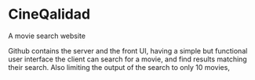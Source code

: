 # CineQalidad
A movie search website


Github contains the server and the front UI, having a simple but functional user interface the client can search for a movie, and find results matching their search. Also limiting the output of the search to only 10 movies, 
